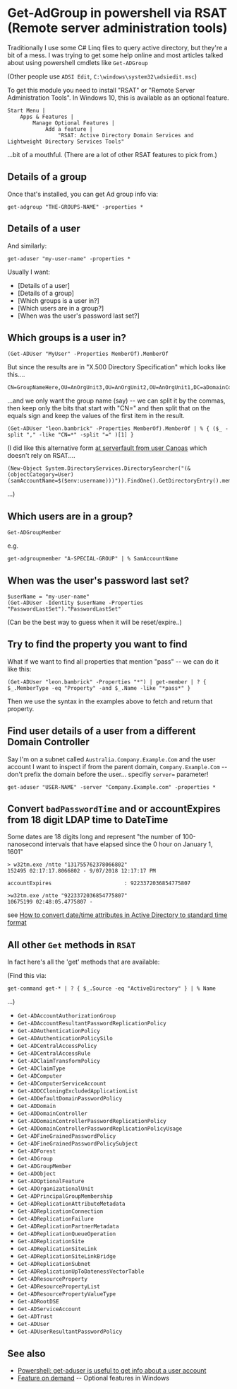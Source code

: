 ﻿# Get-AdGroup in powershell via RSAT (Remote server administration tools)

Traditionally I use some C# Linq files to query active directory, but they're a bit of a mess. I was trying to get some help online and most articles talked about using powershell cmdlets like `Get-ADGroup`

(Other people use `ADSI Edit`, `C:\windows\system32\adsiedit.msc`)

To get this module you need to install "RSAT" or "Remote Server Administration Tools". In Windows 10, this is available as an optional feature.

	Start Menu |
		Apps & Features |
			Manage Optional Features |
				Add a feature |
					"RSAT: Active Directory Domain Services and Lightweight Directory Services Tools"

...bit of a mouthful. (There are a lot of other RSAT features to pick from.)

## Details of a group

Once that's installed, you can get Ad group info via:

	get-adgroup "THE-GROUPS-NAME" -properties *

## Details of a user

And similarly:

	get-aduser "my-user-name" -properties *

Usually I want:

- [Details of a user]
- [Details of a group]
- [Which groups is a user in?]
- [Which users are in a group?]
- [When was the user's password last set?]

## Which groups is a user in?

	(Get-ADUser "MyUser" -Properties MemberOf).MemberOf

But since the results are in "X.500 Directory Specification" which looks like this....

	CN=GroupNameHere,OU=AnOrgUnit3,OU=AnOrgUnit2,OU=AnOrgUnit1,DC=aDomainComponent3,DC=aDomainComponent2,DC=aDomainComponent1

...and we only want the group name (say) -- we can split it by the commas, then keep only the bits that start with "CN=" and then split that on the equals sign and keep the values of the first item in the result.

	(Get-ADUser "leon.bambrick" -Properties MemberOf).MemberOf | % { ($_ -split "," -like "CN=*" -split "=" )[1] }

(I did like this alternative form [at serverfault from user Canoas](https://serverfault.com/a/594724/17154) which doesn't rely on RSAT....

	(New-Object System.DirectoryServices.DirectorySearcher("(&(objectCategory=User)(samAccountName=$($env:username)))")).FindOne().GetDirectoryEntry().memberOf

...)

## Which users are in a group?

	Get-ADGroupMember

e.g.

	get-adgroupmember "A-SPECIAL-GROUP" | % SamAccountName

## When was the user's password last set?

	$userName = "my-user-name"
	(Get-ADUser -Identity $userName -Properties "PasswordLastSet")."PasswordLastSet"

(Can be the best way to guess when it will be reset/expire..)

## Try to find the property you want to find

What if we want to find all properties that mention "pass" -- we can do it like this:

	(Get-ADUser "leon.bambrick" -Properties "*") | get-member | ? { $_.MemberType -eq "Property" -and $_.Name -like "*pass*" }

Then we use the syntax in the examples above to fetch and return that property.

## Find user details of a user from a different Domain Controller

Say I'm on a subnet called `Australia.Company.Example.Com` and the user account I want to inspect if from the parent domain, `Company.Example.Com` -- don't prefix the domain before the user... specifiy `server=` parameter!

	get-aduser "USER-NAME" -server "Company.Example.com" -properties *

## Convert `badPasswordTime` and or accountExpires from 18 digit LDAP time to DateTime

Some dates are 18 digits long and represent "the number of 100-nanosecond intervals that have elapsed since the 0 hour on January 1, 1601"

	> w32tm.exe /ntte "131755762378066802"
	152495 02:17:17.8066802 - 9/07/2018 12:17:17 PM

	accountExpires                       : 9223372036854775807

	>w32tm.exe /ntte "9223372036854775807"
	10675199 02:48:05.4775807 -

see [How to convert date/time attributes in Active Directory to standard time format](https://docs.microsoft.com/en-us/troubleshoot/windows-server/identity/convert-datetime-attributes-to-standard-format)

## All other `Get` methods in `RSAT`

In fact here's all the 'get' methods that are available:

(Find this via:

	get-command get-* | ? { $_.Source -eq "ActiveDirectory" } | % Name

...)

- `Get-ADAccountAuthorizationGroup`
- `Get-ADAccountResultantPasswordReplicationPolicy`
- `Get-ADAuthenticationPolicy`
- `Get-ADAuthenticationPolicySilo`
- `Get-ADCentralAccessPolicy`
- `Get-ADCentralAccessRule`
- `Get-ADClaimTransformPolicy`
- `Get-ADClaimType`
- `Get-ADComputer`
- `Get-ADComputerServiceAccount`
- `Get-ADDCCloningExcludedApplicationList`
- `Get-ADDefaultDomainPasswordPolicy`
- `Get-ADDomain`
- `Get-ADDomainController`
- `Get-ADDomainControllerPasswordReplicationPolicy`
- `Get-ADDomainControllerPasswordReplicationPolicyUsage`
- `Get-ADFineGrainedPasswordPolicy`
- `Get-ADFineGrainedPasswordPolicySubject`
- `Get-ADForest`
- `Get-ADGroup`
- `Get-ADGroupMember`
- `Get-ADObject`
- `Get-ADOptionalFeature`
- `Get-ADOrganizationalUnit`
- `Get-ADPrincipalGroupMembership`
- `Get-ADReplicationAttributeMetadata`
- `Get-ADReplicationConnection`
- `Get-ADReplicationFailure`
- `Get-ADReplicationPartnerMetadata`
- `Get-ADReplicationQueueOperation`
- `Get-ADReplicationSite`
- `Get-ADReplicationSiteLink`
- `Get-ADReplicationSiteLinkBridge`
- `Get-ADReplicationSubnet`
- `Get-ADReplicationUpToDatenessVectorTable`
- `Get-ADResourceProperty`
- `Get-ADResourcePropertyList`
- `Get-ADResourcePropertyValueType`
- `Get-ADRootDSE`
- `Get-ADServiceAccount`
- `Get-ADTrust`
- `Get-ADUser`
- `Get-ADUserResultantPasswordPolicy`

## See also

- [Powershell: get-aduser is useful to get info about a user account](../powershell/get_aduser.md)
- [Feature on demand](../windows/feature_on_demand.md) -- Optional features in Windows
